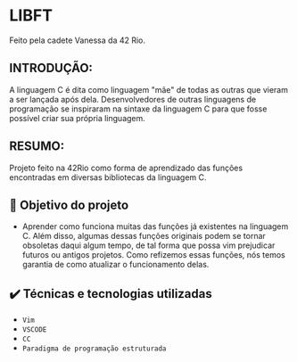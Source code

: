# LIBFT
Feito pela cadete Vanessa da 42 Rio.
## INTRODUÇÃO:
A linguagem C é dita como linguagem "mãe" de todas as outras que vieram a ser lançada após dela. Desenvolvedores de outras linguagens de programação se inspiraram na sintaxe da linguagem C para que fosse possível criar sua própria linguagem.

## RESUMO: 
Projeto feito na 42Rio como forma de aprendizado das funções encontradas em diversas bibliotecas da linguagem C.

## :hammer: Objetivo do projeto

- Aprender como funciona muitas das funções já existentes na linguagem C. 
Além disso, algumas dessas funções originais podem se tornar obsoletas daqui algum tempo, de tal forma que possa vim prejudicar futuros ou antigos projetos.
Como refizemos essas funções, nós temos garantia de como atualizar o funcionamento delas.

## ✔️ Técnicas e tecnologias utilizadas

- ``Vim``
- ``VSCODE``
- ``CC``
- ``Paradigma de programação estruturada``

